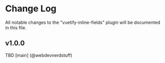 # Change Log
All notable changes to the "vuetify-inline-fields" plugin will be documented in this file.

## v1.0.0
TBD
[main] (@webdevnerdstuff)
